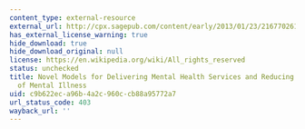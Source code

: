 ```yaml
---
content_type: external-resource
external_url: http://cpx.sagepub.com/content/early/2013/01/23/2167702612463566
has_external_license_warning: true
hide_download: true
hide_download_original: null
license: https://en.wikipedia.org/wiki/All_rights_reserved
status: unchecked
title: Novel Models for Delivering Mental Health Services and Reducing the Burdens
  of Mental Illness
uid: c9b622ec-a96b-4a2c-960c-cb88a95772a7
url_status_code: 403
wayback_url: ''
---
```


